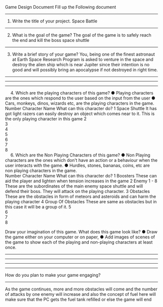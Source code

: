 Game Design Document
Fill up the Following document 

________________________________________



1.	Write the title of your project.
Space Battle
________________________________________


2.	What is the goal of the game? 
The goal of the game is to safely reach the end and kill the boss space shuttle
________________________________________


3.	Write a brief story of your game?
You, being one of the finest astronaut at Earth Space Research Program is asked to venture in the space and destroy the alien ship which is near Jupiter since their intention is no good and will possibly bring an apocalypse if not destroyed in right time.
________________________________________

________________________________________

________________________________________


 
4.	Which are the playing characters of this game? 
●	Playing characters are the ones which respond to the user based on the input from the user
●	Cars, monkeys, dinos, wizards etc, are the playing characters in the game.  
Number	Character Name	What can this character do? 
1	Space Shuttle	It has got light razers can easily destroy an object which comes near to it. This is the only playing character in this game
2		
3		
4		
5		
6		
7		
8		
 
6.	Which are the Non Playing Characters of this game?
●	Non Playing characters are the ones which don't have an action or a behaviour when the user interacts with the game.
●	Hurdles, stones, bananas, coins, etc are non playing characters in the game.   
Number	Character Name	What can this character do? 
1	Boosters	These can aid the player and lighten when tension increases in the game
2	Enemy 1 - 8	These are the subordinates of the main enemy space shuttle and will defend their boss. They will attack on the playing character. 
3	Obstacles	These are the obstacles in form of meteors and asteroids and can harm the playing character
4	Group Of Obstacles	These are same as obstacles but in this case it will be a group of it.
5		
6		
7		
8		



Draw your imagination of this game. What does this game look like?
●	Draw the game either on your computer or on paper, 
●	Add images of scenes of the game to show each of the playing and non-playing characters at least once.  

 
________________________________________
________________________________________
________________________________________
________________________________________

How do you plan to make your game engaging? 
________________________________________________________________________________________________________________________________________________________________

As the game continues, more and more obstacles will come and the number of attacks by one enemy will increase and also the concept of fuel here will make sure that the PC gets the fuel tank refilled or else the game will end 


